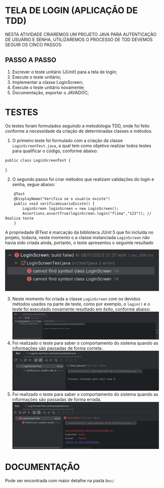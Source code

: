 # TELA DE LOGIN (APLICAÇÃO DE TDD)
NESTA ATIVIDADE CRIAREMOS UM PROJETO JAVA PARA AUTENTICAÇÃO DE USUÁRIO E SENHA, UTILIZAREMOS O PROCESSO DE TDD DEVEMOS SEGUIR OS CINCO PASSOS:

## PASSO A PASSO
1. Escrever o teste unitário (JUnit) para a tela de login;
2. Execute o teste unitário;
3. Implementar a classe LoginScreen;
4. Execute o teste unitário novamente;
5. Documentação, exportar o JAVADOC;

# TESTES
Os testes foram formulados seguindo a metodologia TDD, onde foi feito conforme a necessidade da criação de determinadas 
classes e métodos.

1. O primeiro teste foi formulado com a criação da classe `LoginScreenTest.java`, a qual tem como objetivo realizar todos 
testes para qualificar o código, conforme abaixo:
```
public class LoginScreenTest {

}
```
2. O segundo passo foi criar métodos que realizam validações do login e senha, segue abaixo:
````
    @Test
    @DisplayName("Verifica se o usuário existe")
    public void verificaUsuarioExiste() {
        LoginScreen loginScreen = new LoginScreen();
        Assertions.assertTrue(loginScreen.login("flima","123")); // Realiza teste
    }
````
A propriedade @Test é marcação da biblioteca JUnit 5 que foi incluída no projeto, todavia, neste momento 
o a classe instanciada `LoginScreen` não havia sido criada ainda, portanto, o teste apresentou o seguinte resultado

![Teste antes da criação da LoginScreen](img/Img1_TesteLoginScreen_Sem_Classe.png)

3. Neste momento foi criada a classe `LoginScreen` com os devidos métodos usados na parte de teste, como por exemplo, o `login()` e o 
teste foi executado novamente resultado em êxito, conforme abaixo:
![Teste após da criação da LoginScreen](img/Img2_TesteLoginScreen_Com_Classe.png)
4. Foi realizado o teste para saber o comportamento do sistema quando as informações são passadas de forma correta.
![Login OK](img/Img3_TesteLoginScreen_UsuarioErradoTrue.png)
5. Foi realizado o teste para saber o comportamento do sistema quando as informações são passadas de forma errada.
![Teste após da criação da LoginScreen](img/Img3_TesteLoginScreen_UsuarioErrado.png)

# DOCUMENTAÇÃO 
Pode ser encontrada com maior detalhe na pasta `Doc/`

